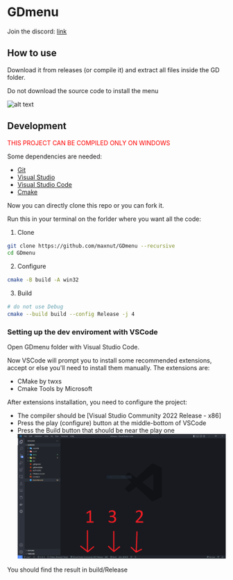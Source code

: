 # GDmenu

Join the discord: [link](https://discord.gg/nbDjEg7SSU)

## How to use

Download it from releases (or compile it) and extract all files inside the GD folder.

Do not download the source code to install the menu

![alt text](https://media.discordapp.net/attachments/587598582308143125/1055961835888722010/20221223223845_1.jpg)

## Development

<span style="color:red">THIS PROJECT CAN BE COMPILED ONLY ON WINDOWS</span>

Some dependencies are needed:
* [Git](https://git-scm.com/)
* [Visual Studio](https://visualstudio.microsoft.com/)
* [Visual Studio Code](https://code.visualstudio.com/)
* [Cmake](https://cmake.org/)

Now you can directly clone this repo or you can fork it.

Run this in your terminal on the forlder where you want all the code:

1. Clone
```bash
git clone https://github.com/maxnut/GDmenu --recursive
cd GDmenu
```

2. Configure
``` bash
cmake -B build -A win32
```

3. Build

```bash
# do not use Debug
cmake --build build --config Release -j 4
```

### Setting up the dev enviroment with VSCode

Open GDmenu folder with Visual Studio Code.

Now VSCode will prompt you to install some recommended extensions, accept or else you'll need to install them manually.
The extensions are:
* CMake by twxs
* Cmake Tools by Microsoft

After extensions installation, you need to configure the project:
* The compiler should be [Visual Studio Community 2022 Release - x86]
* Press the play (configure) button at the middle-bottom of VSCode
* Press the Build button that should be near the play one 
![alt text](/docs/img/vscode_config.png)

You should find the result in build/Release